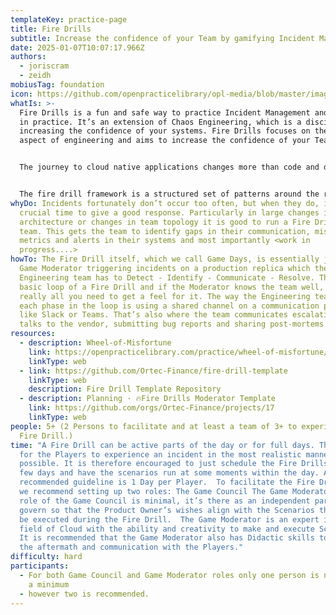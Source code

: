 ```yaml
---
templateKey: practice-page
title: Fire Drills
subtitle: Increase the confidence of your Team by gamifying Incident Management.
date: 2025-01-07T10:07:17.966Z
authors:
  - joriscram
  - zeidh
mobiusTag: foundation
icon: https://github.com/openpracticelibrary/opl-media/blob/master/images/Needs%20an%20Image.png?raw=true
whatIs: >-
  Fire Drills is a fun and safe way to practice Incident Management and Response
  in practice. It’s an extension of Chaos Engineering, which is a discipline for
  increasing the confidence of your systems. Fire Drills focuses on the People
  aspect of engineering and aims to increase the confidence of your Team. 


  The journey to cloud native applications changes more than code and deployments. It also transforms an organization’s roles and processes. A Fire drill consists of incident simulations arranged like a quest game, to help their teams adapt and to unite the whole business around successfully build and run software on the cloud. 


  The fire drill framework is a structured set of patterns around the rulebook,  role-play, and game setup. Fire drills immerse teams in simulated incidents in real-world environments. They teach teams to Detect, Identify, Communicate, and Resolve a variety of scenarios, building the skills they need to keep services running on cloud platforms as the standard deployment target. Game moderators assess players’ actions, skills, and collaboration in technical and non-technical incidents where it is professionally and psychologically safe to fail.
whyDo: Incidents fortunately don’t occur too often, but when they do, it’s a
  crucial time to give a good response. Particularly in large changes in product
  architecture or changes in team topology it is good to run a Fire Drill with a
  team. This gets the team to identify gaps in their communication, missing
  metrics and alerts in their systems and most importantly <work in
  progress....>
howTo: The Fire Drill itself, which we call Game Days, is essentially just the
  Game Moderator triggering incidents on a production replica which the
  Engineering team has to Detect - Identify - Communicate - Resolve. That’s the
  basic loop of a Fire Drill and if the Moderator knows the team well, that’s
  really all you need to get a feel for it. The way the Engineering team reports
  each phase in the loop is using a shared channel on a communication platform
  like Slack or Teams. That’s also where the team communicates escalations,
  talks to the vendor, submitting bug reports and sharing post-mortems etc.
resources:
  - description: Wheel-of-Misfortune
    link: https://openpracticelibrary.com/practice/wheel-of-misfortune/
    linkType: web
  - link: https://github.com/Ortec-Finance/fire-drill-template
    linkType: web
    description: Fire Drill Template Repository
  - description: Planning · 🔥Fire Drills Moderator Template
    link: https://github.com/orgs/Ortec-Finance/projects/17
    linkType: web
people: 5+ (2 Persons to facilitate and at least a team of 3+ to experience the
  Fire Drill.)
time: "A Fire Drill can be active parts of the day or for full days. The idea is
  for the Players to experience an incident in the most realistic manner
  possible. It is therefore encouraged to just schedule the Fire Drills for a
  few days and have the scenarios run at some moments within the day. A
  recommended guideline is 1 Day per Player.  To facilitate the Fire Drills well
  we recommend setting up two roles: The Game Council The Game Moderators The
  role of the Game Council is minimal, it’s there as an independent party to
  govern so that the Product Owner’s wishes align with the Scenarios that will
  be executed during the Fire Drill.  The Game Moderator is an expert in the
  field of Cloud with the ability and creativity to make and execute Scenarios.
  It is recommended that the Game Moderator also has Didactic skills to handle
  the aftermath and communication with the Players."
difficulty: hard
participants:
  - For both Game Council and Game Moderator roles only one person is needed at
    a minimum
  - however two is recommended.
---
```

